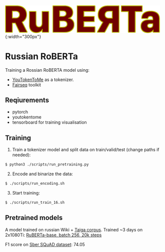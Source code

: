 ![RuBERTa](https://github.com/vlarine/ruberta/blob/master/img/ruberta.png){:width="300px"}

# Russian RoBERTa

Training a Rossian RoBERTA model using:
* [YouTokenToMe](https://github.com/VKCOM/YouTokenToMe) as a tokenizer.
* [Fairseq](https://github.com/pytorch/fairseq) toolkit

## Reqiurements

* pytorch
* youtokentome
* tensorboard for training visualisation

## Training

1. Train a tokenizer model and split data on train/valid/test (change paths if needed):

```bash
$ python3 ./scripts/run_pretraining.py
```

2. Encode and binarize the data:

```bash
$ ./scripts/run_encoding.sh
```

3. Start training:

```bash
$ ./scripts/run_train_16.sh
```

## Pretrained models

A model trained on russian Wiki + [Taiga corpus](https://tatianashavrina.github.io/taiga_site/). Trained ~3 days on 2x1080Ti:
[RuBERTa-base, batch 256, 20k steps](https://drive.google.com/open?id=1MC-5Qy-qWq1mHMiF1D7GIsUwYLuLanmy)

F1 score on [Sber SQuAD dataset](https://github.com/vlarine/transformers-ru): 74.05



